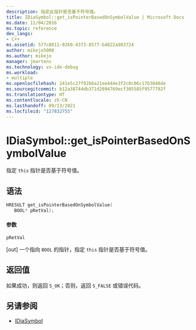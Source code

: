 ```yaml
---
description: 指定此指针是否基于符号值。
title: IDiaSymbol::get_isPointerBasedOnSymbolValue | Microsoft Docs
ms.date: 11/04/2016
ms.topic: reference
dev_langs:
- C++
ms.assetid: 577c8011-9269-4373-8577-b4822a983724
author: mikejo5000
ms.author: mikejo
manager: jmartens
ms.technology: vs-ide-debug
ms.workload:
- multiple
ms.openlocfilehash: 241e5c27f92b6a21ee444e3f2c0c06c17b3048de
ms.sourcegitcommit: b12a38744db371d2894769ecf305585f9577792f
ms.translationtype: HT
ms.contentlocale: zh-CN
ms.lasthandoff: 09/13/2021
ms.locfileid: "127832755"
---
```

# <a name="idiasymbolget_ispointerbasedonsymbolvalue"></a>IDiaSymbol::get_isPointerBasedOnSymbolValue
指定 `this` 指针是否基于符号值。

## <a name="syntax"></a>语法

```C++
HRESULT get_isPointerBasedOnSymbolValue(
   BOOL* pRetVal);
```

#### <a name="parameters"></a>参数
 `pRetVal`

[out] 一个指向 `BOOL` 的指针，指定 `this` 指针是否基于符号值。

## <a name="return-value"></a>返回值
 如果成功，则返回 `S_OK`；否则，返回 `S_FALSE` 或错误代码。

## <a name="see-also"></a>另请参阅
- [IDiaSymbol](../../debugger/debug-interface-access/idiasymbol.md)
